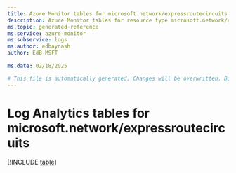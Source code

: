 ```yaml
---
title: Azure Monitor tables for microsoft.network/expressroutecircuits
description: Azure Monitor tables for resource type microsoft.network/expressroutecircuits
ms.topic: generated-reference
ms.service: azure-monitor
ms.subservice: logs
ms.author: edbaynash
author: EdB-MSFT
   
ms.date: 02/18/2025

# This file is automatically generated. Changes will be overwritten. Do not change this file directly.
---
```


# Log Analytics tables for microsoft.network/expressroutecircuits  

[!INCLUDE [table](~/reusable-content/ce-skilling/azure/includes/azure-monitor/reference/tables/microsoft-network_expressroutecircuits-include.md)]

